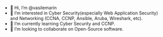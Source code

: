 - 👋 Hi, I’m @vasilemarin
- 👀 I’m interested in Cyber Security(especially Web Application Security) and Networking (CCNA, CCNP, Ansible, Aruba, Wireshark, etc).
- 🌱 I’m currently learning Cyber Security and CCNP.
- 💞️ I’m looking to collaborate on Open-Source software.

<!---
vasilemarin/vasilemarin is a ✨ special ✨ repository because its `README.md` (this file) appears on your GitHub profile.
You can click the Preview link to take a look at your changes.
--->
